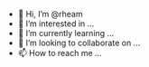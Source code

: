 - 👋 Hi, I’m @rheam
- 👀 I’m interested in ...
- 🌱 I’m currently learning ...
- 💞️ I’m looking to collaborate on ...
- 📫 How to reach me ...

<!---
rheam/rheam is a ✨ special ✨ repository because its `README.md` (this file) appears on your GitHub profile.
You can click the Preview link to take a look at your changes.
--->
